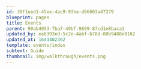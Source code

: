 ```yaml
---
id: 30f1eed1-45ee-4ac9-93be-d66603a47279
blueprint: pages
title: Events
parent: 90ab4953-7ba7-49bf-9699-87cd1e8baca1
updated_by: ea6393ed-5c2e-4abf-b78d-80b9488e0102
updated_at: 1643402362
template: events/index
subtext: Guide
thumbnail: img/walkthrough/events.png
---
```

